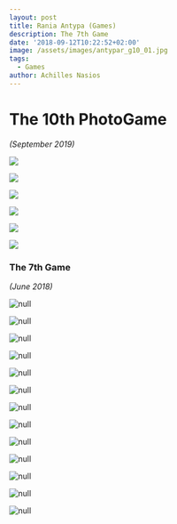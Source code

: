```yaml
---
layout: post
title: Rania Antypa (Games)
description: The 7th Game
date: '2018-09-12T10:22:52+02:00'
image: /assets/images/antypar_g10_01.jpg
tags:
  - Games
author: Achilles Nasios
---
```

# The 10th PhotoGame

_(September 2019)_

![](/assets/images/antypar_g10_01.jpg)

![](/assets/images/antypar_g10_02.jpg)

![](/assets/images/antypar_g10_03.jpg)

![](/assets/images/antypar_g10_04.jpg)

![](/assets/images/antypar_g10_05.jpg)

![](/assets/images/antypar_g10_06.jpg)

### The 7th Game

_(June 2018)_

![null](/assets/images/antypag7_01.jpg)

![null](/assets/images/antypag7_02.jpg)

![null](/assets/images/antypag7_03.jpg)

![null](/assets/images/antypag7_04.jpg)

![null](/assets/images/antypag7_05.jpg)

![null](/assets/images/antypag7_06.jpg)

![null](/assets/images/antypag7_07.jpg)

![null](/assets/images/antypag7_08.jpg)

![null](/assets/images/antypag7_09.jpg)

![null](/assets/images/antypag7_10.jpg)

![null](/assets/images/antypag7_11.jpg)

![null](/assets/images/antypag7_12.jpg)

![null](/assets/images/antypag7_presentation.jpg)
